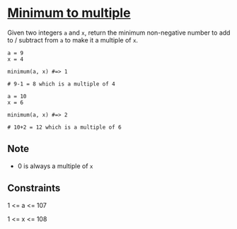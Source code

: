# [Minimum to multiple](https://www.codewars.com/kata/5e030f77cec18900322c535d)

Given two integers `a` and `x`, return the minimum non-negative number to add to / subtract from `a` to make it a multiple of `x`.

```
a = 9
x = 4

minimum(a, x) #=> 1

# 9-1 = 8 which is a multiple of 4
```

```
a = 10
x = 6

minimum(a, x) #=> 2

# 10+2 = 12 which is a multiple of 6
```

## Note

- 0 is always a multiple of `x`

## Constraints

1 <= a <= 107

1 <= x <= 108
